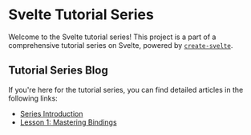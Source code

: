 # Svelte Tutorial Series

Welcome to the Svelte tutorial series! This project is a part of a comprehensive tutorial series on Svelte, powered by [`create-svelte`](https://github.com/sveltejs/kit/tree/master/packages/create-svelte).

## Tutorial Series Blog

If you're here for the tutorial series, you can find detailed articles in the following links:

- [Series Introduction](https://joeljaison.hashnode.dev/getting-started-with-svelte-a-comprehensive-tutorial-series)
- [Lesson 1: Mastering Bindings](https://joeljaison.hashnode.dev/unlocking-the-power-of-svelte-mastering-bindings)
